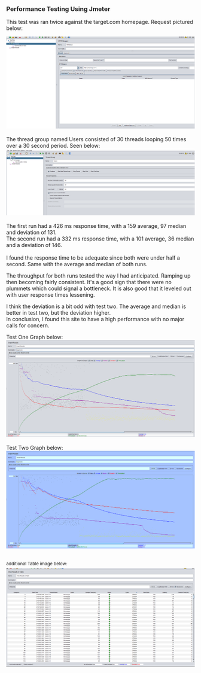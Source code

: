 ### Performance Testing Using Jmeter

This test was ran twice against the target.com homepage. Request pictured below:

![Jmeter Homepage](JmeterHomepage.png)
<br>
<br>
The thread group named Users consisted of 30 threads looping 50 times over a 30 second period. Seen below:
![Jmeter Thread Group](JmeterThreadGroup.png)
<br>
<br>
The first run had a 426 ms response time, with a 159 average, 97 median and deviation of 131. <br>
The second run had a 332 ms response time, with a 101 average, 36 median and a deviation of 146.<br>
<br>
 I found the response time to be adequate since both were under half a second. Same with the average and median of both runs. 


<p> The throughput for both runs tested the way I had anticipated. Ramping up then becoming fairly consistent. 
It's a good sign that there were no plummets which could signal a bottleneck. It is also good that it leveled out with user response times lessening.
<br>
<p> I think the deviation is a bit odd with test two. The average and median is better in test two, but the deviation higher. 
<br>
In conclusion, I found this site to have a high performance with no major calls for concern. 
<br> 

Test One Graph below:
![Jmeter Graph](JmeterGraph.png)
<br>
<br>
Test Two Graph below:
![Jmeter Graph2](JmeterGraph2.png)
<br>
<br>

<sup> additional Table image below:</sup>
![Jmeter Table2](JmeterTable2.png)